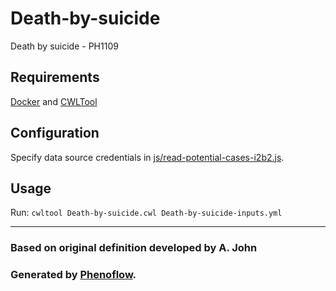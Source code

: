 # Death-by-suicide

Death by suicide - PH1109

## Requirements

[Docker](https://docs.docker.com/install/) and [CWLTool](https://github.com/common-workflow-language/cwltool#install)

## Configuration

Specify data source credentials in [js/read-potential-cases-i2b2.js](js/read-potential-cases-i2b2.js).

## Usage

Run: `cwltool Death-by-suicide.cwl Death-by-suicide-inputs.yml`

***

### Based on original definition developed by A. John
### Generated by [Phenoflow](https://kclhi.org/phenoflow).

